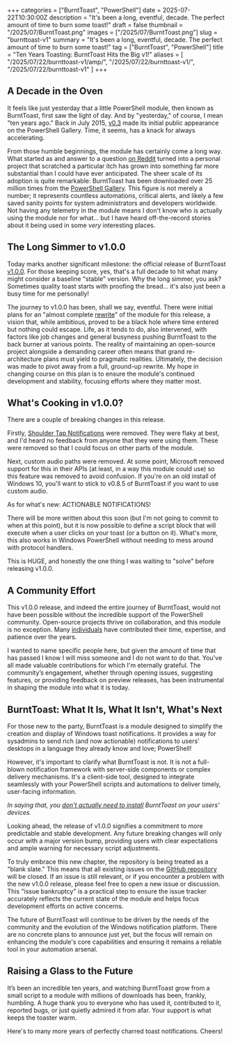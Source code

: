 +++
categories = ["BurntToast", "PowerShell"]
date = 2025-07-22T10:30:00Z
description = "It's been a long, eventful, decade. The perfect amount of time to burn some toast!"
draft = false
thumbnail = "/2025/07/BurntToast.png"
images = ["/2025/07/BurntToast.png"]
slug = "burnttoast-v1"
summary = "It's been a long, eventful, decade. The perfect amount of time to burn some toast!"
tag = ["BurntToast", "PowerShell"]
title = "Ten Years Toasting: BurntToast Hits the Big v1!"
aliases = [
    "/2025/07/22/burnttoast-v1/amp/",
    "/2025/07/22/burnttoast-v1/",
    "/2025/07/22/burnttoast-v1"
]
+++

## A Decade in the Oven

It feels like just yesterday that a little PowerShell module, then known as BurntToast, first saw the light of day. And by "yesterday," of course, I mean "ten years ago." Back in July 2015, [v0.3](https://www.powershellgallery.com/packages/BurntToast/0.3) made its initial public appearance on the PowerShell Gallery. Time, it seems, has a knack for always accelerating.

From those humble beginnings, the module has certainly come a long way. What started as and answer to a question [on Reddit](https://www.reddit.com/r/PowerShell/comments/3drm4w/comment/ct8iixa/?utm_source=share&utm_medium=web3x&utm_name=web3xcss&utm_term=1&utm_content=share_button) turned into a personal project that scratched a particular itch has grown into something far more substantial than I could have ever anticipated. The sheer scale of its adoption is quite remarkable: BurntToast has been downloaded over 25 million times from the [PowerShell Gallery](https://www.powershellgallery.com/packages/BurntToast). This figure is not merely a number; it represents countless automations, critical alerts, and likely a few saved sanity points for system administrators and developers worldwide. Not having any telemetry in the module means I don't know who is actually using the module nor for what... but I have heard off-the-record stories about it being used in some _very_ interesting places.

## The Long Simmer to v1.0.0

Today marks another significant milestone: the official release of BurntToast [v1.0.0](https://github.com/Windos/BurntToast/releases/tag/v1.0.0). For those keeping score, yes, that's a full decade to hit what many might consider a baseline "stable" version. Why the long simmer, you ask? Sometimes quality toast starts with proofing the bread... it's also just been a busy time for me personally!

The journey to v1.0.0 has been, shall we say, eventful. There were initial plans for an "almost complete [rewrite](https://toastit.dev/2021/04/20/road-to-burnttoast-v1-1/)" of the module for this release, a vision that, while ambitious, proved to be a black hole where time entered but nothing could escape. Life, as it tends to do, also intervened, with factors like job changes and general busyness pushing BurntToast to the back burner at various points. The reality of maintaining an open-source project alongside a demanding career often means that grand re-architecture plans must yield to pragmatic realities. Ultimately, the decision was made to pivot away from a full, ground-up rewrite. My hope in changing course on this plan is to ensure the module's continued development and stability, focusing efforts where they matter most.

## What's Cooking in v1.0.0?

There are a couple of breaking changes in this release.

Firstly, [Shoulder Tap Notifications](https://toastit.dev/2019/04/01/crouton-10/) were removed. They were flaky at best, and I'd heard no feedback from anyone that they were using them. These were removed so that I could focus on other parts of the module.

Next, custom audio paths were removed. At some point, Microsoft removed support for this in their APIs (at least, in a way this module could use) so this feature was removed to avoid confusion. If you're on an old install of Windows 10, you'll want to stick to v0.8.5 of BurntToast if you want to use custom audio.

As for what's new: ACTIONABLE NOTIFICATIONS!

There will be more written about this soon (but I'm not going to commit to when at this point), but it is now possible to define a script block that will execute when a user clicks on your toast (or a button on it). What's more, this also works in Windows PowerShell without needing to mess around with protocol handlers.

This is HUGE, and honestly the one thing I was waiting to "solve" before releasing v1.0.0.

## A Community Effort

This v1.0.0 release, and indeed the entire journey of BurntToast, would not have been possible without the incredible support of the PowerShell community. Open-source projects thrive on collaboration, and this module is no exception. Many [individuals](https://github.com/Windos/BurntToast/graphs/contributors) have contributed their time, expertise, and patience over the years.

I wanted to name specific people here, but given the amount of time that has passed I know I will miss someone and I do not want to do that. You've all made valuable contributions for which I'm eternally grateful. The community’s engagement, whether through opening issues, suggesting features, or providing feedback on preview releases, has been instrumental in shaping the module into what it is today.

## BurntToast: What It Is, What It Isn't, What's Next

For those new to the party, BurntToast is a module designed to simplify the creation and display of Windows toast notifications. It provides a way for sysadmins to send rich (and now actionable) notifications to users' desktops in a language they already know and love; PowerShell!

However, it's important to clarify what BurntToast is not. It is not a full-blown notification framework with server-side components or complex delivery mechanisms. It's a client-side tool, designed to integrate seamlessly with your PowerShell scripts and automations to deliver timely, user-facing information.

_In saying that, you [don't actually need to install](https://toastit.dev/2018/08/20/crouton-8-i-like-your-code-but-i-dont-want-it-on-all-my-computers/) BurntToast on your users' devices._

Looking ahead, the release of v1.0.0 signifies a commitment to more predictable and stable development. Any future breaking changes will only occur with a major version bump, providing users with clear expectations and ample warning for necessary script adjustments.

To truly embrace this new chapter, the repository is being treated as a "blank slate." This means that all existing issues on the [GitHub repository](https://github.com/Windos/BurntToast) will be closed. If an issue is still relevant, or if you encounter a problem with the new v1.0.0 release, please feel free to open a new issue or discussion. This "issue bankruptcy" is a practical step to ensure the issue tracker accurately reflects the current state of the module and helps focus development efforts on active concerns.

The future of BurntToast will continue to be driven by the needs of the community and the evolution of the Windows notification platform. There are no concrete plans to announce just yet, but the focus will remain on enhancing the module's core capabilities and ensuring it remains a reliable tool in your automation arsenal.

## Raising a Glass to the Future

It’s been an incredible ten years, and watching BurntToast grow from a small script to a module with millions of downloads has been, frankly, humbling. A huge thank you to everyone who has used it, contributed to it, reported bugs, or just quietly admired it from afar. Your support is what keeps the toaster warm.

Here's to many more years of perfectly charred toast notifications. Cheers!
